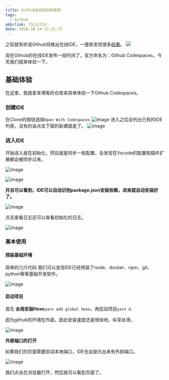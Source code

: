 ```yaml
---
title: Github在线IDE初体验
tags:
  - Github
abbrlink: 73c1c21d
date: 2020-10-14 21:21:27
---
```


之前就有听说Github将推出在线IDE，一搜索发现很多[结果](https://www.google.com.hk/search?q=github+ide+%E5%8F%91%E5%B8%83)。
![](https://cdn.jsdelivr.net/gh/kitety/blog_img/img/20201014212657.png)

现在Github的在线IDE发布一段时间了，官方命名为：Github Codespaces，今天我们就来体验一下。

<!-- more -->
## 基础体验
在这里，我就拿本博客的仓库来简单体验一下Github Codespaces。
### 创建IDE
在Clone的按钮选择`Open With Codespaces`
![image](https://cdn.jsdelivr.net/gh/kitety/blog_img/2020-10-14/1602682721438-image.png)
进入之后会列出已有的IDE列表，没有的话点击下面的新建就是了。
![image](https://cdn.jsdelivr.net/gh/kitety/blog_img/2020-10-14/1602682784043-image.png)
### 进入IDE
开始进入是在初始化，然后就是同步一些配置，会发现在Vscode的配置和插件扩展都会被同步过来。


![image](https://cdn.jsdelivr.net/gh/kitety/blog_img/2020-10-14/1602682883142-image.png)

![image](https://cdn.jsdelivr.net/gh/kitety/blog_img/2020-10-14/1602682955735-image.png)

**并且可以看到，IDE可以自动识别package.json安装依赖，进来就自动安装好了。**

![image](https://cdn.jsdelivr.net/gh/kitety/blog_img/2020-10-14/1602683153389-image.png)

点击查看日志还可以查看初始化的日志。

![image](https://cdn.jsdelivr.net/gh/kitety/blog_img/2020-10-14/1602683024095-image.png)

### 基本使用
#### 预装基础环境
简单的几行代码 我们可以发现IDE已经预装了node、docker、npm、git、python等等基础开发软件。

![image](https://cdn.jsdelivr.net/gh/kitety/blog_img/2020-10-14/1602690279501-image.png)
#### 启动项目
首先 **全局安装Hexo**```yarn add global hexo```，再启动项目```yarn d```.

因为github的环境在外面，因此安装速度还是很快地，纵享丝滑。

![image](https://cdn.jsdelivr.net/gh/kitety/blog_img/2020-10-14/1602690553256-image.png)


**外部端口的打开**

如果我们的页面需要启动本地端口，IDE也会提示出来有外部端口。

![image](https://cdn.jsdelivr.net/gh/kitety/blog_img/2020-10-14/1602690647172-image.png)

我们点击在浏览器打开，然后就可以看到页面了。
